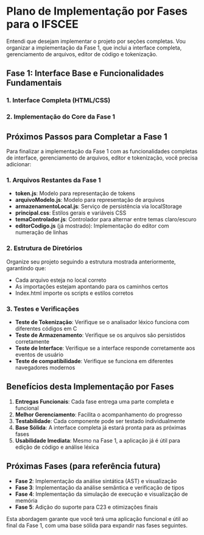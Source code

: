 # Plano de Implementação por Fases para o IFSCEE

Entendi que desejam implementar o projeto por seções completas. Vou organizar a implementação da Fase 1, que inclui a interface completa, gerenciamento de arquivos, editor de código e tokenização.

## Fase 1: Interface Base e Funcionalidades Fundamentais

### 1. Interface Completa (HTML/CSS)

### 2. Implementação do Core da Fase 1



## Próximos Passos para Completar a Fase 1

Para finalizar a implementação da Fase 1 com as funcionalidades completas de interface, gerenciamento de arquivos, editor e tokenização, você precisa adicionar:

### 1. Arquivos Restantes da Fase 1

- **token.js**: Modelo para representação de tokens
- **arquivoModelo.js**: Modelo para representação de arquivos
- **armazenamentoLocal.js**: Serviço de persistência via localStorage
- **principal.css**: Estilos gerais e variáveis CSS
- **temaControlador.js**: Controlador para alternar entre temas claro/escuro
- **editorCodigo.js** (já mostrado): Implementação do editor com numeração de linhas

### 2. Estrutura de Diretórios

Organize seu projeto seguindo a estrutura mostrada anteriormente, garantindo que:
- Cada arquivo esteja no local correto
- As importações estejam apontando para os caminhos certos
- Index.html importe os scripts e estilos corretos

### 3. Testes e Verificações

- **Teste de Tokenização**: Verifique se o analisador léxico funciona com diferentes códigos em C
- **Teste de Armazenamento**: Verifique se os arquivos são persistidos corretamente
- **Teste de Interface**: Verifique se a interface responde corretamente aos eventos de usuário
- **Teste de compatibilidade**: Verifique se funciona em diferentes navegadores modernos

## Benefícios desta Implementação por Fases

1. **Entregas Funcionais**: Cada fase entrega uma parte completa e funcional
2. **Melhor Gerenciamento**: Facilita o acompanhamento do progresso
3. **Testabilidade**: Cada componente pode ser testado individualmente
4. **Base Sólida**: A interface completa já estará pronta para as próximas fases
5. **Usabilidade Imediata**: Mesmo na Fase 1, a aplicação já é útil para edição de código e análise léxica

## Próximas Fases (para referência futura)

- **Fase 2**: Implementação da análise sintática (AST) e visualização
- **Fase 3**: Implementação da análise semântica e verificação de tipos
- **Fase 4**: Implementação da simulação de execução e visualização de memória
- **Fase 5**: Adição do suporte para C23 e otimizações finais

Esta abordagem garante que você terá uma aplicação funcional e útil ao final da Fase 1, com uma base sólida para expandir nas fases seguintes.
